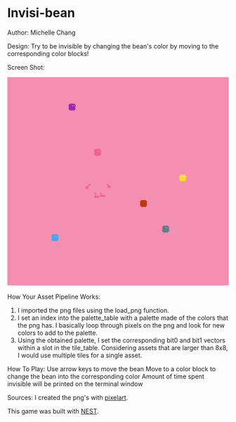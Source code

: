 # Invisi-bean

Author: Michelle Chang

Design: Try to be invisible by changing the bean's color by moving to the corresponding color blocks!

Screen Shot:

![Screen Shot](screenshot.png)

How Your Asset Pipeline Works:
1. I imported the png files using the load_png function.
2. I set an index into the palette_table with a palette made of the colors that the png has. I basically loop through pixels on the png and look for new colors to add to the palette.
3. Using the obtained palette, I set the corresponding bit0 and bit1 vectors within a slot in the tile_table. Considering assets that are larger than 8x8, I would use multiple tiles for a single asset.

How To Play:
Use arrow keys to move the bean
Move to a color block to change the bean into the corresponding color
Amount of time spent invisible will be printed on the terminal window

Sources: 
I created the png's with [pixelart](www.pixilart.com).

This game was built with [NEST](NEST.md).

